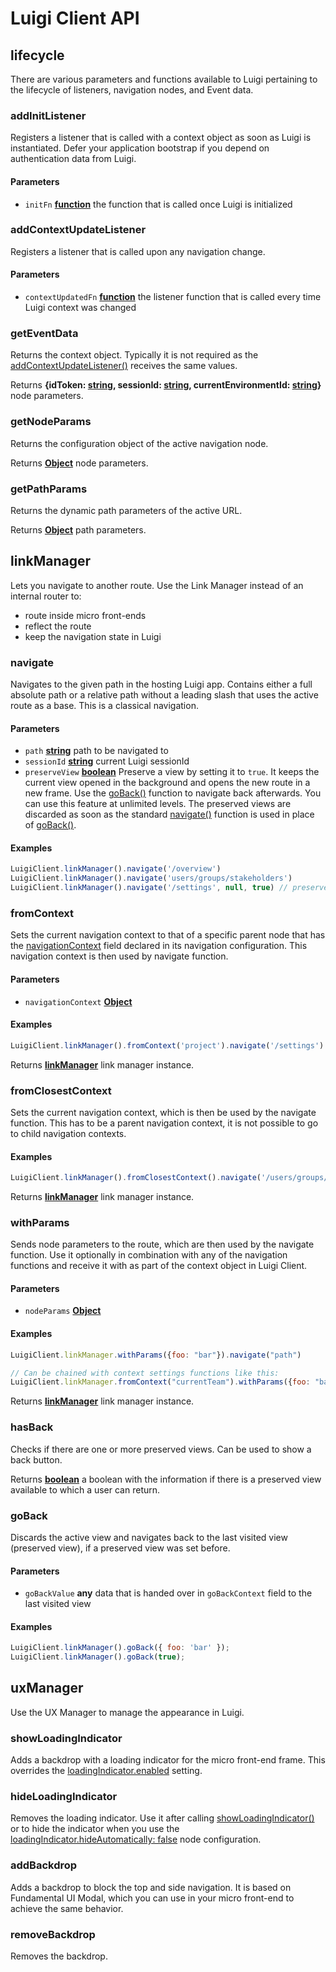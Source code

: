 # Luigi Client API

<!-- Generated by documentation.js. Update this documentation by updating the source code. -->

## lifecycle

There are various parameters and functions available to Luigi pertaining to the lifecycle of listeners, navigation nodes, and Event data.

### addInitListener

Registers a listener that is called with a context object as soon as Luigi is instantiated. Defer your application bootstrap if you depend on authentication data from Luigi.

#### Parameters

-   `initFn` **[function](https://developer.mozilla.org/docs/Web/JavaScript/Reference/Statements/function)** the function that is called once Luigi is initialized

### addContextUpdateListener

Registers a listener that is called upon any navigation change.

#### Parameters

-   `contextUpdatedFn` **[function](https://developer.mozilla.org/docs/Web/JavaScript/Reference/Statements/function)** the listener function that is called every time Luigi context was changed

### getEventData

Returns the context object. Typically it is not required as the [addContextUpdateListener()](#addContextUpdateListener) receives the same values.

Returns **{idToken: [string](https://developer.mozilla.org/docs/Web/JavaScript/Reference/Global_Objects/String), sessionId: [string](https://developer.mozilla.org/docs/Web/JavaScript/Reference/Global_Objects/String), currentEnvironmentId: [string](https://developer.mozilla.org/docs/Web/JavaScript/Reference/Global_Objects/String)}** node parameters.

### getNodeParams

Returns the configuration object of the active navigation node.

Returns **[Object](https://developer.mozilla.org/docs/Web/JavaScript/Reference/Global_Objects/Object)** node parameters.

### getPathParams

Returns the dynamic path parameters of the active URL.

Returns **[Object](https://developer.mozilla.org/docs/Web/JavaScript/Reference/Global_Objects/Object)** path parameters.

## linkManager

Lets you navigate to another route. Use the Link Manager instead of an internal router to:

-   route inside micro front-ends
-   reflect the route
-   keep the navigation state in Luigi

### navigate

Navigates to the given path in the hosting Luigi app. Contains either a full absolute path or a relative path without a leading slash that uses the active route as a base. This is a classical navigation.

#### Parameters

-   `path` **[string](https://developer.mozilla.org/docs/Web/JavaScript/Reference/Global_Objects/String)** path to be navigated to
-   `sessionId` **[string](https://developer.mozilla.org/docs/Web/JavaScript/Reference/Global_Objects/String)** current Luigi sessionId
-   `preserveView` **[boolean](https://developer.mozilla.org/docs/Web/JavaScript/Reference/Global_Objects/Boolean)** Preserve a view by setting it to `true`. It keeps the current view opened in the background and opens the new route in a new frame. Use the [goBack()](#goBack) function to navigate back afterwards. You can use this feature at unlimited levels. The preserved views are discarded as soon as the standard [navigate()](#navigate) function is used in place of [goBack()](#goBack).

#### Examples

```javascript
LuigiClient.linkManager().navigate('/overview')
LuigiClient.linkManager().navigate('users/groups/stakeholders')
LuigiClient.linkManager().navigate('/settings', null, true) // preserve view
```

### fromContext

Sets the current navigation context to that of a specific parent node that has the [navigationContext](navigation-configuration.md) field declared in its navigation configuration. This navigation context is then used by navigate function.

#### Parameters

-   `navigationContext` **[Object](https://developer.mozilla.org/docs/Web/JavaScript/Reference/Global_Objects/Object)** 

#### Examples

```javascript
LuigiClient.linkManager().fromContext('project').navigate('/settings')
```

Returns **[linkManager](#linkmanager)** link manager instance.

### fromClosestContext

Sets the current navigation context, which is then be used by the navigate function. This has to be a parent navigation context, it is not possible to go to child navigation contexts.

#### Examples

```javascript
LuigiClient.linkManager().fromClosestContext().navigate('/users/groups/stakeholders')
```

Returns **[linkManager](#linkmanager)** link manager instance.

### withParams

Sends node parameters to the route, which are then used by the navigate function. Use it optionally in combination with any of the navigation functions and receive it with as part of the context object in Luigi Client.

#### Parameters

-   `nodeParams` **[Object](https://developer.mozilla.org/docs/Web/JavaScript/Reference/Global_Objects/Object)** 

#### Examples

```javascript
LuigiClient.linkManager.withParams({foo: "bar"}).navigate("path")

// Can be chained with context settings functions like this: 
LuigiClient.linkManager.fromContext("currentTeam").withParams({foo: "bar"}).navigate("path")
```

Returns **[linkManager](#linkmanager)** link manager instance.

### hasBack

Checks if there are one or more preserved views. Can be used to show a back button.

Returns **[boolean](https://developer.mozilla.org/docs/Web/JavaScript/Reference/Global_Objects/Boolean)** a boolean with the information if there is a preserved view available to which a user can return.

### goBack

Discards the active view and navigates back to the last visited view (preserved view), if a preserved view was set before.

#### Parameters

-   `goBackValue` **any** data that is handed over in `goBackContext` field to the last visited view

#### Examples

```javascript
LuigiClient.linkManager().goBack({ foo: 'bar' });
LuigiClient.linkManager().goBack(true);
```

## uxManager

Use the UX Manager to manage the appearance in Luigi.

### showLoadingIndicator

Adds a backdrop with a loading indicator for the micro front-end frame. This overrides the [loadingIndicator.enabled](navigation-configuration.md#nodes) setting.

### hideLoadingIndicator

Removes the loading indicator. Use it after calling [showLoadingIndicator()](#showLoadingIndicator) or to hide the indicator when you use the [loadingIndicator.hideAutomatically: false](navigation-configuration.md#nodes) node configuration.

### addBackdrop

Adds a backdrop to block the top and side navigation. It is based on Fundamental UI Modal, which you can use in your micro front-end to achieve the same behavior.

### removeBackdrop

Removes the backdrop.

